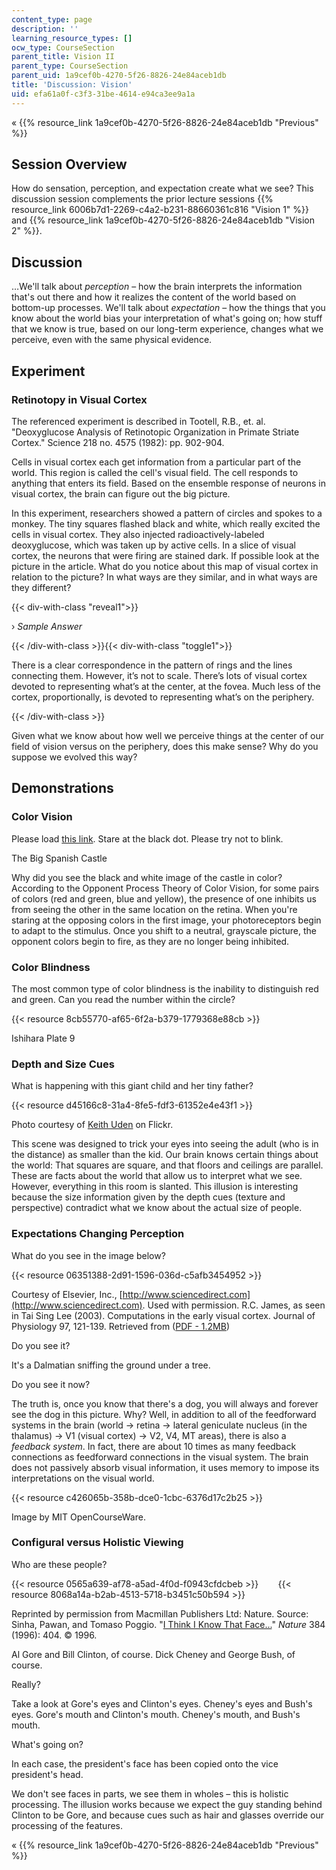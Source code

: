 ```yaml
---
content_type: page
description: ''
learning_resource_types: []
ocw_type: CourseSection
parent_title: Vision II
parent_type: CourseSection
parent_uid: 1a9cef0b-4270-5f26-8826-24e84aceb1db
title: 'Discussion: Vision'
uid: efa61a0f-c3f3-31be-4614-e94ca3ee9a1a
---
```


« {{% resource_link 1a9cef0b-4270-5f26-8826-24e84aceb1db "Previous" %}}

Session Overview
----------------

How do sensation, perception, and expectation create what we see? This discussion session complements the prior lecture sessions {{% resource_link 6006b7d1-2269-c4a2-b231-88660361c816 "Vision 1" %}} and {{% resource_link 1a9cef0b-4270-5f26-8826-24e84aceb1db "Vision 2" %}}.

Discussion
----------

…We'll talk about _perception_ – how the brain interprets the information that's out there and how it realizes the content of the world based on bottom-up processes. We'll talk about _expectation_ – how the things that you know about the world bias your interpretation of what's going on; how stuff that we know is true, based on our long-term experience, changes what we perceive, even with the same physical evidence.

Experiment
----------

### Retinotopy in Visual Cortex

The referenced experiment is described in Tootell, R.B., et. al. "Deoxyglucose Analysis of Retinotopic Organization in Primate Striate Cortex." Science 218 no. 4575 (1982): pp. 902-904.

Cells in visual cortex each get information from a particular part of the world. This region is called the cell's visual field. The cell responds to anything that enters its field. Based on the ensemble response of neurons in visual cortex, the brain can figure out the big picture.

In this experiment, researchers showed a pattern of circles and spokes to a monkey. The tiny squares flashed black and white, which really excited the cells in visual cortex. They also injected radioactively-labeled deoxyglucose, which was taken up by active cells. In a slice of visual cortex, the neurons that were firing are stained dark. If possible look at the picture in the article. What do you notice about this map of visual cortex in relation to the picture? In what ways are they similar, and in what ways are they different?

{{< div-with-class "reveal1">}}

› _Sample Answer_

{{< /div-with-class >}}{{< div-with-class "toggle1">}}

There is a clear correspondence in the pattern of rings and the lines connecting them. However, it’s not to scale. There’s lots of visual cortex devoted to representing what’s at the center, at the fovea. Much less of the cortex, proportionally, is devoted to representing what’s on the periphery.

{{< /div-with-class >}}

Given what we know about how well we perceive things at the center of our field of vision versus on the periphery, does this make sense? Why do you suppose we evolved this way?

Demonstrations
--------------

### Color Vision

Please load [this link](http://moillusions.com/wp-content/uploads/2006/06/johnsadowski_castle_anim.gif). Stare at the black dot. Please try not to blink.

The Big Spanish Castle

Why did you see the black and white image of the castle in color? According to the Opponent Process Theory of Color Vision, for some pairs of colors (red and green, blue and yellow), the presence of one inhibits us from seeing the other in the same location on the retina. When you're staring at the opposing colors in the first image, your photoreceptors begin to adapt to the stimulus. Once you shift to a neutral, grayscale picture, the opponent colors begin to fire, as they are no longer being inhibited.

### Color Blindness

The most common type of color blindness is the inability to distinguish red and green. Can you read the number within the circle?

{{< resource 8cb55770-af65-6f2a-b379-1779368e88cb >}}

Ishihara Plate 9

### Depth and Size Cues

What is happening with this giant child and her tiny father?

{{< resource d45166c8-31a4-8fe5-fdf3-61352e4e43f1 >}}

Photo courtesy of [Keith Uden](http://www.flickr.com/photos/keithu/5954770994/) on Flickr.

This scene was designed to trick your eyes into seeing the adult (who is in the distance) as smaller than the kid. Our brain knows certain things about the world: That squares are square, and that floors and ceilings are parallel. These are facts about the world that allow us to interpret what we see. However, everything in this room is slanted. This illusion is interesting because the size information given by the depth cues (texture and perspective) contradict what we know about the actual size of people.

### Expectations Changing Perception

What do you see in the image below?

{{< resource 06351388-2d91-1596-036d-c5afb3454952 >}}

Courtesy of Elsevier, Inc., [http://www.sciencedirect.com](http://www.sciencedirect.com). Used with permission. R.C. James, as seen in Tai Sing Lee (2003). Computations in the early visual cortex. Journal of Physiology 97, 121-139. Retrieved from ([PDF - 1.2MB](http://www.cnbc.cmu.edu/~tai/papers/journal_phys.pdf))

Do you see it?

It's a Dalmatian sniffing the ground under a tree.

Do you see it now?

The truth is, once you know that there's a dog, you will always and forever see the dog in this picture. Why? Well, in addition to all of the feedforward systems in the brain (world → retina → lateral geniculate nucleus (in the thalamus) → V1 (visual cortex) → V2, V4, MT areas), there is also a _feedback system_. In fact, there are about 10 times as many feedback connections as feedforward connections in the visual system. The brain does not passively absorb visual information, it uses memory to impose its interpretations on the visual world.

{{< resource c426065b-358b-dce0-1cbc-6376d17c2b25 >}}

Image by MIT OpenCourseWare.

### Configural versus Holistic Viewing

Who are these people?

{{< resource 0565a639-af78-a5ad-4f0d-f0943cfdcbeb >}}        {{< resource 8068a14a-b2ab-4513-5718-b3451c50b594 >}}

Reprinted by permission from Macmillan Publishers Ltd: Nature. Source: Sinha, Pawan, and Tomaso Poggio. "[I Think I Know That Face...](http://www.nature.com/nature/journal/v384/n6608/abs/384404a0.html)" _Nature_ 384 (1996): 404. © 1996.

Al Gore and Bill Clinton, of course. Dick Cheney and George Bush, of course.

Really?

Take a look at Gore's eyes and Clinton's eyes. Cheney's eyes and Bush's eyes. Gore's mouth and Clinton's mouth. Cheney's mouth, and Bush's mouth.

What's going on?

In each case, the president's face has been copied onto the vice president's head.

We don't see faces in parts, we see them in wholes – this is holistic processing. The illusion works because we expect the guy standing behind Clinton to be Gore, and because cues such as hair and glasses override our processing of the features.

« {{% resource_link 1a9cef0b-4270-5f26-8826-24e84aceb1db "Previous" %}}